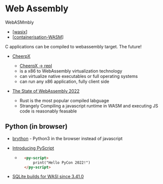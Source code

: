Web Assembly
============

WebASMmbly

* [[wasix]]
* [[containerisation-WASM]]

C applications can be compiled to webassembly target.
The future!

* [CheerpX](https://leaningtech.com/pages/cheerpx.html)
    * [CheerpX -> repl](https://repl.leaningtech.com/)
    * is a x86 to WebAssembly virtualization technology
    * can virtualize native executables or full operating systems
    * can run any x86 application, fully client side

* [The State of WebAssembly 2022](https://blog.scottlogic.com/2022/06/20/state-of-wasm-2022.html)
    * Rust is the most popular compiled labguage
    * Strangely Compiling a javascript runtime in WASM and executing JS code is reasonably feasable

Python (in browser)
------
* [brython](https://brython.info/) - Python3 in the browser instead of javascript
* [Introducing PyScript](https://lwn.net/SubscriberLink/898452/357b195db1ecce28/)
    * ```html
        <py-script>
            print("Hello PyCon 2022!")
        </py-script>
        ```

* [SQLite builds for WASI since 3.41.0](https://wasmlabs.dev/articles/sqlite-wasi-support/)

[//begin]: # "Autogenerated link references for markdown compatibility"
[wasix]: wasix.md "wasix"
[containerisation-WASM]: containerisation-WASM.md "Containerisation WASM"
[//end]: # "Autogenerated link references"